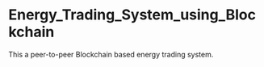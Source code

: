 # Energy_Trading_System_using_Blockchain
This a peer-to-peer Blockchain based energy trading system.
